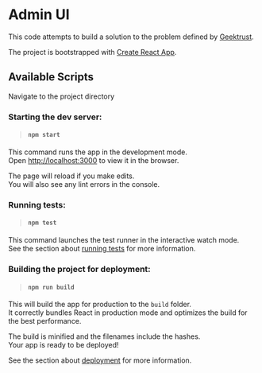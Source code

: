 # Admin UI

This code attempts to build a solution to the problem defined by [Geektrust](https://www.geektrust.in/coding-problem/frontend/adminui?utm_source=newsletter&utm_medium=email&utm_campaign=nlmay2021&utm_content=adminui).

The project is bootstrapped with [Create React App](https://github.com/facebook/create-react-app).

## Available Scripts

Navigate to the project directory

### Starting the dev server:
> #### `npm start`

This command runs the app in the development mode.\
Open [http://localhost:3000](http://localhost:3000) to view it in the browser.

The page will reload if you make edits.\
You will also see any lint errors in the console.

### Running tests:
> #### `npm test`

This command launches the test runner in the interactive watch mode.\
See the section about [running tests](https://facebook.github.io/create-react-app/docs/running-tests) for more information.


### Building the project for deployment:
> #### `npm run build`

This will build the app for production to the `build` folder.\
It correctly bundles React in production mode and optimizes the build for the best performance.

The build is minified and the filenames include the hashes.\
Your app is ready to be deployed!

See the section about [deployment](https://facebook.github.io/create-react-app/docs/deployment) for more information.

